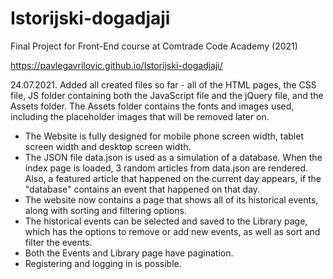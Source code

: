 # Istorijski-dogadjaji
Final Project for Front-End course at Comtrade Code Academy (2021)

https://pavlegavrilovic.github.io/Istorijski-dogadjaji/


24.07.2021.
Added all created files so far - all of the HTML pages, the CSS file, JS folder containing both the JavaScript file and the jQuery file, and the Assets folder. The Assets folder contains the fonts and images used, including the placeholder images that will be removed later on.

- The Website is fully designed for mobile phone screen width, tablet screen width and desktop screen width.
- The JSON file data.json is used as a simulation of a database. When the index page is loaded, 3 random articles from data.json are rendered. Also, a featured article that happened on the current day appears, if the "database" contains an event that happened on that day.
- The website now contains a page that shows all of its historical events, along with sorting and filtering options.
- The historical events can be selected and saved to the Library page, which has the options to remove or add new events, as well as sort and filter the events.
- Both the Events and Library page have pagination.
- Registering and logging in is possible.
